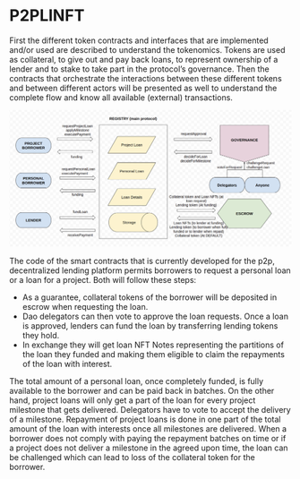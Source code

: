 # P2PLINFT
First the different token contracts and interfaces that are implemented and/or used are described to understand the tokenomics. Tokens are used as collateral, to give out and pay back loans, to represent ownership of a lender and to stake to take part in the protocol’s governance.
Then the contracts that orchestrate the interactions between these different tokens and between different actors will be presented as well to understand the complete flow and know all available (external) transactions.

![Protocol Graph](img/protocol.png)

The code of the smart contracts that is currently developed for the p2p, decentralized lending platform permits borrowers to request a personal loan or a loan for a project.
Both will follow these steps:
* As a guarantee, collateral tokens of the borrower will be deposited in escrow when requesting the loan.
* Dao delegators can then vote to approve the loan requests.
Once a loan is approved, lenders can fund the loan by transferring lending tokens they hold.
* In exchange they will get loan NFT Notes representing the partitions of the loan they funded and making them eligible to claim the repayments of the loan with interest.

The total amount of a personal loan, once completely funded, is fully available to the borrower and can be paid back in batches. On the other hand, project loans will only get a part of the loan for every project milestone that gets delivered. Delegators have to vote to accept the delivery of a milestone. Repayment of project loans is done in one part of the total amount of the loan with interests once all milestones are delivered.
When a borrower does not comply with paying the repayment batches on time or if a project does not deliver a milestone in the agreed upon time, the loan can be challenged which can lead to loss of the collateral token for the borrower.